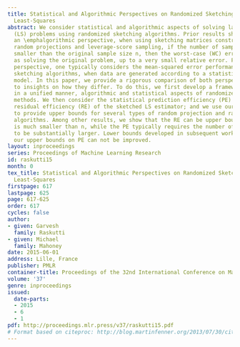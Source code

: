 ```yaml
---
title: Statistical and Algorithmic Perspectives on Randomized Sketching for Ordinary
  Least-Squares
abstract: We consider statistical and algorithmic aspects of solving large-scale least-squares
  (LS) problems using randomized sketching algorithms. Prior results show that, from
  an \emphalgorithmic perspective, when using sketching matrices constructed from
  random projections and leverage-score sampling, if the number of samples r much
  smaller than the original sample size n, then the worst-case (WC) error is the same
  as solving the original problem, up to a very small relative error. From a \emphstatistical
  perspective, one typically considers the mean-squared error performance of randomized
  sketching algorithms, when data are generated according to a statistical linear
  model. In this paper, we provide a rigorous comparison of both perspectives leading
  to insights on how they differ. To do this, we first develop a framework for assessing,
  in a unified manner, algorithmic and statistical aspects of randomized sketching
  methods. We then consider the statistical prediction efficiency (PE) and the statistical
  residual efficiency (RE) of the sketched LS estimator; and we use our framework
  to provide upper bounds for several types of random projection and random sampling
  algorithms. Among other results, we show that the RE can be upper bounded when r
  is much smaller than n, while the PE typically requires the number of samples r
  to be substantially larger. Lower bounds developed in subsequent work show that
  our upper bounds on PE can not be improved.
layout: inproceedings
series: Proceedings of Machine Learning Research
id: raskutti15
month: 0
tex_title: Statistical and Algorithmic Perspectives on Randomized Sketching for Ordinary
  Least-Squares
firstpage: 617
lastpage: 625
page: 617-625
order: 617
cycles: false
author:
- given: Garvesh
  family: Raskutti
- given: Michael
  family: Mahoney
date: 2015-06-01
address: Lille, France
publisher: PMLR
container-title: Proceedings of the 32nd International Conference on Machine Learning
volume: '37'
genre: inproceedings
issued:
  date-parts:
  - 2015
  - 6
  - 1
pdf: http://proceedings.mlr.press/v37/raskutti15.pdf
# Format based on citeproc: http://blog.martinfenner.org/2013/07/30/citeproc-yaml-for-bibliographies/
---
```

